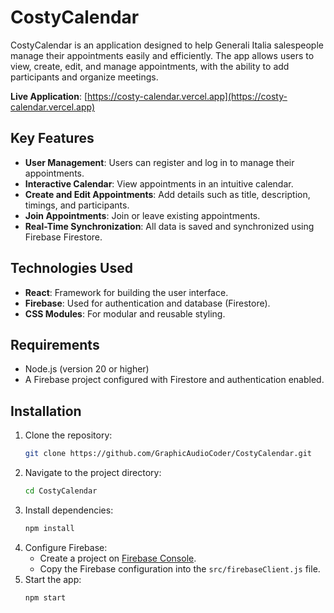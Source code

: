 # CostyCalendar

CostyCalendar is an application designed to help Generali Italia salespeople manage their appointments easily and efficiently. The app allows users to view, create, edit, and manage appointments, with the ability to add participants and organize meetings.

**Live Application**: [https://costy-calendar.vercel.app](https://costy-calendar.vercel.app)

## Key Features

- **User Management**: Users can register and log in to manage their appointments.
- **Interactive Calendar**: View appointments in an intuitive calendar.
- **Create and Edit Appointments**: Add details such as title, description, timings, and participants.
- **Join Appointments**: Join or leave existing appointments.
- **Real-Time Synchronization**: All data is saved and synchronized using Firebase Firestore.

## Technologies Used

- **React**: Framework for building the user interface.
- **Firebase**: Used for authentication and database (Firestore).
- **CSS Modules**: For modular and reusable styling.

## Requirements

- Node.js (version 20 or higher)
- A Firebase project configured with Firestore and authentication enabled.

## Installation

1. Clone the repository:
   ```bash
   git clone https://github.com/GraphicAudioCoder/CostyCalendar.git
   ```
2. Navigate to the project directory:
   ```bash
   cd CostyCalendar
   ```
3. Install dependencies:
   ```bash
   npm install
   ```
4. Configure Firebase:
   - Create a project on [Firebase Console](https://console.firebase.google.com/).
   - Copy the Firebase configuration into the `src/firebaseClient.js` file.
5. Start the app:
   ```bash
   npm start
   ```
